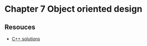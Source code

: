 # Chapter 7 Object oriented design

## Resouces

* [C++ solutions](https://github.com/careercup/CtCI-6th-Edition/tree/master/Java/Ch%2007.%20Object-Oriented%20Design)
